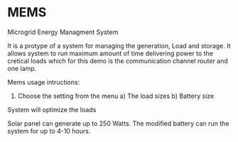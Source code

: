 # MEMS
Microgrid Energy Managment System

It is a protype of a system for managing the generation, Load and storage. 
It allows system to run maximum amount of time delivering power to the cretical loads which for this demo is the communication channel router and one lamp. 

Mems usage intructions:

1. Choose the setting from the menu
  a) The load sizes
  b) Battery size

System will optimize the loads

Solar panel can generate up to 250 Watts. 
The modified battery can run the system for up to 4-10 hours. 

